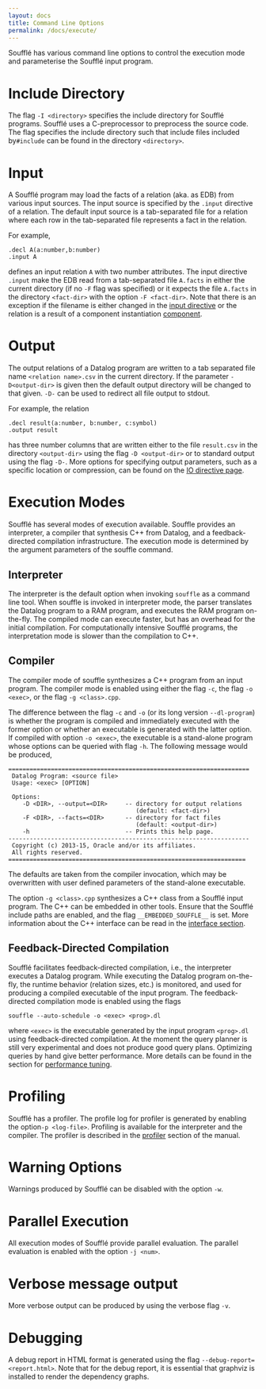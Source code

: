 ```yaml
---
layout: docs
title: Command Line Options
permalink: /docs/execute/
---
```


Soufflé has various command line options to control the execution mode and parameterise the Soufflé input program.

# Include Directory

The flag ```-I <directory>``` specifies the include directory for Soufflé programs. Soufflé uses a C-preprocessor to preprocess the source code. The flag specifies the include directory such that include files included by```#include``` can be found in the directory ```<directory>```.

# Input

A Soufflé program may load the facts of a relation (aka. as EDB) from various input sources.
The input source is specified by the ```.input``` directive of a relation.
The default input source is a tab-separated file for a relation where
each row in the tab-separated file represents a fact in the relation. 

For example, 
```
.decl A(a:number,b:number)
.input A 
```
defines an input relation ```A``` with two number attributes. 
The input directive ```.input``` make the EDB read from 
a tab-separated file ```A.facts``` in either the current directory (if no ```-F``` flag was specified) or it expects the file ```A.facts``` in the directory ```<fact-dir>``` with the option ```-F <fact-dir>```. 
Note that there is an exception if the filename is either changed in the [input directive](/docs/io) or the relation is a result of a component instantiation [component](components). 

# Output
The output relations of a Datalog program are written to a tab separated file name ```<relation name>.csv``` in the current directory. If the parameter ```-D<output-dir>``` is given then the default output directory will be changed to that given. ```-D-``` can be used to redirect all file output to stdout.

For example, the relation  
```
.decl result(a:number, b:number, c:symbol)
.output result
```
has three number columns that are written either to the file ```result.csv``` in the directory ```<output-dir>``` using the flag ```-D <output-dir>```  or to standard output using the flag ```-D-```. More options for specifying output parameters, such as a specific location or compression, can be found on the [IO directive page](/docs/io).

# Execution Modes

Soufflé has several modes of execution available. Souffle provides an interpreter, a compiler that synthesis C++ from Datalog, and a feedback-directed compilation infrastructure. 
The execution mode is determined by the argument parameters of the souffle command.

## Interpreter

The interpreter is the default option when invoking ```souffle``` as a command line tool. When souffle is invoked in interpreter mode, the parser translates the Datalog program to a RAM program, and executes the RAM program on-the-fly. The compiled mode can execute faster, but has an overhead for the initial compilation. For computationally intensive Soufflé programs, the interpretation mode is slower than the compilation to C++.

## Compiler 

The compiler mode of souffle synthesizes a C++ program from an input program. The compiler mode is enabled using either the flag ```-c```, the flag ```-o <exec>```, or the flag ```-g <class>.cpp```.  

The difference between the flag ```-c``` and ```-o``` (or its long version ```--dl-program```) is whether the program is compiled and immediately executed with the former option or whether an executable is generated with the latter option. If compiled with option ```-o <exec>```, the executable is a stand-alone program whose options can be queried with flag ```-h```. The following message would be produced,

```
====================================================================
 Datalog Program: <source file>
 Usage: <exec> [OPTION]

 Options:
    -D <DIR>, --output=<DIR>     -- directory for output relations
                                    (default: <fact-dir>) 
    -F <DIR>, --facts=<DIR>      -- directory for fact files
                                    (default: <output-dir>) 
    -h                           -- Prints this help page.
--------------------------------------------------------------------
 Copyright (c) 2013-15, Oracle and/or its affiliates.
 All rights reserved.
===================================================================
```

The defaults are taken from the compiler invocation, which may be overwritten with user defined parameters of the stand-alone executable. 

The option ```-g <class>.cpp``` synthesizes a C++ class from a Soufflé input program. The C++ can be embedded in other tools. Ensure that the Soufflé include paths are enabled, and the flag ```__EMBEDDED_SOUFFLE__``` is set. More information about the C++ interface can be read in the [interface section](/docs/interface/).

## Feedback-Directed Compilation

Soufflé facilitates feedback-directed compilation, i.e., the interpreter executes a Datalog program. While executing the Datalog program on-the-fly, the runtime behavior (relation sizes, etc.) is monitored, and used for producing a compiled executable of the input program. The feedback-directed compilation mode is enabled using the flags
```
souffle --auto-schedule -o <exec> <prog>.dl
```
where ```<exec>``` is the executable generated by the input program ```<prog>.dl``` using feedback-directed compilation. 
At the moment the query planner is still very experimental and does not produce good query plans. Optimizing queries by hand give better performance. More details can be found in the section for [performance tuning](tuning).  

# Profiling 

Soufflé has a profiler. The profile log for profiler is generated by enabling 
the option```-p <log-file>```. Profiling is available for the interpreter and
the compiler.  The profiler is described in the [profiler](/docs/profiler) section of the manual. 

# Warning Options

Warnings produced by Soufflé can be disabled with the option ```-w```.

# Parallel Execution

All execution modes of Soufflé provide parallel evaluation. The parallel evaluation is enabled with the option ```-j <num>```. 

# Verbose message output
More verbose output can be produced by using the verbose flag ```-v```. 

# Debugging 
A debug report in HTML format is generated using the flag ```--debug-report=<report.html>```. Note that for the debug report, it is essential that graphviz is installed to render the dependency graphs. 
